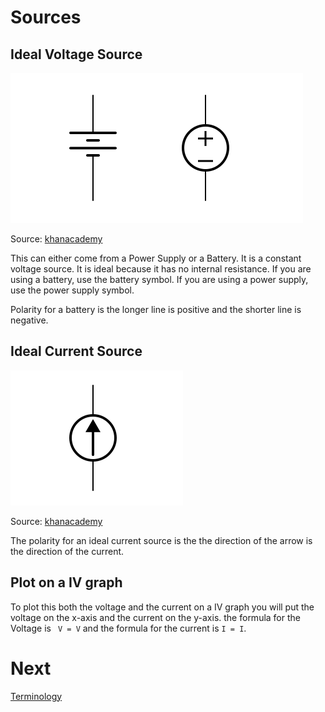 # Sources

## Ideal Voltage Source

![Ideal Voltage Source](../assets/VoltageSoucre.svg)

Source: [khanacademy](https://www.khanacademy.org)

This can either come from a Power Supply or a Battery. It is a constant voltage source. It is ideal because it has no internal resistance. If you are using a battery, use the battery symbol. If you are using a power supply, use the power supply symbol. 

Polarity for a battery is the longer line is positive and the shorter line is negative.


## Ideal Current Source
![Ideal Current Source](../assets/CurrentSource.svg)

Source: [khanacademy](https://www.khanacademy.org)

The polarity for an ideal current source is the the direction of the arrow is the direction of the current.

##  Plot on a IV graph
To plot this both the voltage and the current on a IV graph you will put the voltage on the x-axis and the current on the y-axis. the formula for the Voltage is ` V = V` and the formula for the current is `I = I`.

# Next 
[Terminology](/Circuit%20elements/Terminology.md)